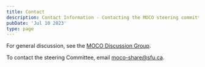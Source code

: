```yaml
---
title: Contact
description: Contact Information - Contacting the MOCO steering committee and the Movement and Computing Discussion Group
pubDate: 'Jul 10 2023'
type: page
---
```


For general discussion, see the [MOCO Discussion Group](http://movementcomputing.org/discussion-group/).

To contact the steering Committee, email [moco-share@sfu.ca](mailto:moco-share@sfu.ca).
